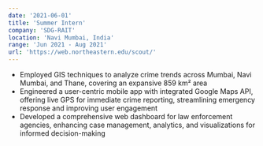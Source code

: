 ```yaml
---
date: '2021-06-01'
title: 'Summer Intern'
company: 'SDG-RAIT'
location: 'Navi Mumbai, India'
range: 'Jun 2021 - Aug 2021'
url: 'https://web.northeastern.edu/scout/'
---
```


- Employed GIS techniques to analyze crime trends across Mumbai, Navi Mumbai, and Thane, covering an expansive 859 km² area
- Engineered a user-centric mobile app with integrated Google Maps API, offering live GPS for immediate crime reporting, streamlining emergency response and improving user engagement
- Developed a comprehensive web dashboard for law enforcement agencies, enhancing case management, analytics, and visualizations for informed decision-making
